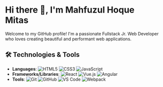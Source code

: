 # Hi there 👋, I'm Mahfuzul Hoque Mitas
Welcome to my GitHub profile! I'm a passionate Fullstack Jr. Web Developer who loves creating beautiful and performant web applications.

## 🛠️ Technologies & Tools

- **Languages**: ![HTML5](https://img.shields.io/badge/-HTML5-E34F26?style=flat&logo=html5&logoColor=white) ![CSS3](https://img.shields.io/badge/-CSS3-1572B6?style=flat&logo=css3&logoColor=white) ![JavaScript](https://img.shields.io/badge/-JavaScript-F7DF1E?style=flat&logo=javascript&logoColor=black)
- **Frameworks/Libraries**: ![React](https://img.shields.io/badge/-React-61DAFB?style=flat&logo=react&logoColor=white) ![Vue.js](https://img.shields.io/badge/-Vue.js-4FC08D?style=flat&logo=vue.js&logoColor=white) ![Angular](https://img.shields.io/badge/-Angular-DD0031?style=flat&logo=angular&logoColor=white)
- **Tools**: ![Git](https://img.shields.io/badge/-Git-F05032?style=flat&logo=git&logoColor=white) ![GitHub](https://img.shields.io/badge/-GitHub-181717?style=flat&logo=github&logoColor=white) ![VS Code](https://img.shields.io/badge/-VS%20Code-007ACC?style=flat&logo=visual-studio-code&logoColor=white) ![Webpack](https://img.shields.io/badge/-Webpack-8DD6F9?style=flat&logo=webpack&logoColor=white)


<!--
**mhmitas/mhmitas** is a ✨ _special_ ✨ repository because its `README.md` (this file) appears on your GitHub profile.

Here are some ideas to get you started:

- 🔭 I’m currently working on ...
- 🌱 I’m currently learning ...
- 👯 I’m looking to collaborate on ...
- 🤔 I’m looking for help with ...
- 💬 Ask me about ...
- 📫 How to reach me: ...
- 😄 Pronouns: ...
- ⚡ Fun fact: ...
-->
